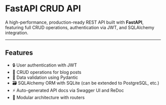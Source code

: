 # FastAPI CRUD API

A high-performance, production-ready REST API built with **FastAPI**, featuring full CRUD operations, authentication via JWT, and SQLAlchemy integration.

---

## Features

- 🔒 User authentication with JWT
- 🧾 CRUD operations for blog posts
- 🧠 Data validation using Pydantic
- 🗃️ SQLAlchemy ORM with SQLite (can be extended to PostgreSQL, etc.)
- ⚡ Auto-generated API docs via Swagger UI and ReDoc
- 🧩 Modular architecture with routers
